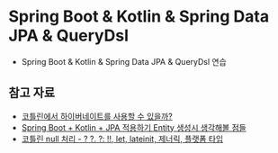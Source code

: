 # Spring Boot & Kotlin & Spring Data JPA & QueryDsl

- Spring Boot & Kotlin & Spring Data JPA & QueryDsl 연습

## 참고 자료

- [코틀린에서 하이버네이트를 사용할 수 있을까?](https://woowabros.github.io/experience/2020/05/11/kotlin-hibernate.html)
- [Spring Boot + Kotlin + JPA 적용하기 Entity 생성시 생각해볼 점들](https://blog.junu.dev/37)
- [코틀린 null 처리 - ? ?. ?: !!, let, lateinit, 제너릭, 플랫폼 타입](https://tourspace.tistory.com/114)
